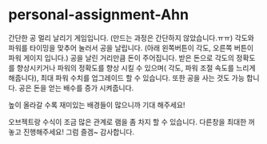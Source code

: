 # personal-assignment-Ahn

간단한 공 멀리 날리기 게임입니다. (만드는 과정은 간단하지 않았습니다.ㅠㅠ)
각도와 파워를 타이밍을 맞추어 눌러서 공을 날립니다.
(아래 왼쪽버튼이 각도, 오른쪽 버튼이 파워 게이지 입니다.)
공을 날린 거리만큼 돈이 주어집니다.
받은 돈으로 각도의 정확도를 향상시키거나 파워의 정확도를 향상 시킬 수 있으며( 각도, 파워 조절 속도를 느리게 해줍니다), 
최대 파워 수치를 업그레이드 할 수 있습니다.
또한 공을 사는 것도 가능 합니다.
공은 돈을 얻는 배수를 증가 시켜줍니다.

높이 올라갈 수록 재미있는 배경들이 많으니까 기대 해주세요!


오브젝트랑 수식이 조금 많은 관계로 램을 좀 차지 할 수 있습니다. 다른창을 최대한 꺼놓고 진행해주세요!
그럼 즐겜~
감사합니다.
